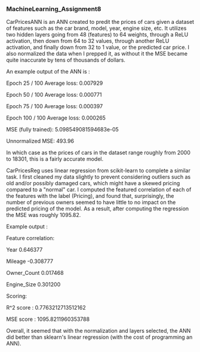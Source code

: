 ### MachineLearning_Assignment8

CarPricesANN is an ANN created to predit the prices of cars given a dataset of features such as the car brand, model, year, engine size, etc.
It utilizes two hidden layers going from 48 (features) to 64 weights, through a ReLU activation, then down from 64 to 32 values, through another 
ReLU activation, and finally down from 32 to 1 value, or the predicted car price. I also normalized the data when I prepped it, as without it the 
MSE became quite inaccurate by tens of thousands of dollars.

An example output of the ANN is :

Epoch 25 / 100 Average loss: 0.007929

Epoch 50 / 100 Average loss: 0.000771

Epoch 75 / 100 Average loss: 0.000397

Epoch 100 / 100 Average loss: 0.000265

MSE (fully trained): 5.098549081594683e-05

Unnormalized MSE: 493.96

In which case as the prices of cars in the dataset range roughly from 2000 to 18301, this is a fairly accurate model.

CarPricesReg uses linear regression from scikit-learn to complete a similar task. I first cleaned my data slightly to 
prevent considering outliers such as old and/or possibly damaged cars, which might have a skewed pricing compared to a "normal" car. 
I computed the featured correlation of each of the features with the label (Pricing), and found that, surprisingly, the number of previous 
owners seemed to have little to no impact on the predicted pricing of the model. As a result, after computing the regression the MSE was roughly 1095.82.

Example output :

Feature correlation:

Year           0.646377

Mileage       -0.308777

Owner_Count    0.017468

Engine_Size    0.301200

Scoring:

R^2 score : 0.7763212713512162

MSE score : 1095.8211960353788


Overall, it seemed that with the normalization and layers selected, the ANN did better than sklearn's linear regression 
(with the cost of programming an ANN).
